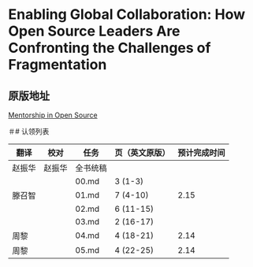 # Enabling Global Collaboration: How Open Source Leaders Are Confronting the Challenges of Fragmentation

## 原版地址

[Mentorship in Open Source](https://github.com/lfapac-open-source-evangelist/translation/blob/main/attachments/Mentorship-in-Open-Source.pdf)

＃# 认领列表

| 翻译 | 校对  |  任务                                                               | 页（英文原版） | 预计完成时间 |
| ----| -- | ---------------------------------------------------------------- | ------- | ------ |
| 赵振华 | 赵振华   | 全书统稿 |                                                              |         |        |
|  |   |  00.md | 3 (1-3) |   |
| 滕召智|  |  01.md       | 7 (4-10) | 2.15 |
|  |  |  02.md       | 6 (11-15) | |
|  |  |  03.md       | 2 (16-17) | |
| 周黎 |  |  04.md       | 4 (18-21)  | 2.14 |
| 周黎 |  |  05.md     | 4 (22-25) | 2.14 |
